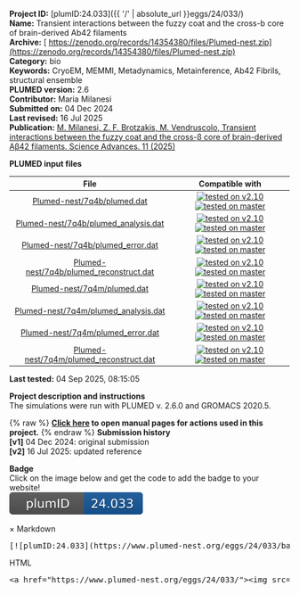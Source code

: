 **Project ID:** [plumID:24.033]({{ '/' | absolute_url }}eggs/24/033/)  
**Name:**  Transient interactions between the fuzzy coat and the cross-b core of brain-derived Ab42 filaments  
**Archive:** [ https://zenodo.org/records/14354380/files/Plumed-nest.zip](https://zenodo.org/records/14354380/files/Plumed-nest.zip)  
**Category:**  bio  
**Keywords:**  CryoEM, MEMMI, Metadynamics, Metainference, Ab42 Fibrils, structural ensemble  
**PLUMED version:**  2.6  
**Contributor:**  Maria Milanesi  
**Submitted on:** 04 Dec 2024  
**Last revised:** 16 Jul 2025  
**Publication:** [M. Milanesi, Z. F. Brotzakis, M. Vendruscolo, Transient interactions between the fuzzy coat and the cross-β core of brain-derived Aβ42 filaments. Science Advances. 11 (2025)](http://dx.doi.org/10.1126/sciadv.adr7008)  
  
**PLUMED input files**  
  
| File     | Compatible with |  
|:--------:|:--------:|  
| [Plumed-nest/7q4b/plumed.dat](./data/Plumed-nest/7q4b/plumed.dat.md) |  [![tested on v2.10](https://img.shields.io/badge/v2.10-failed-red.svg)](data/Plumed-nest/7q4b/plumed.dat.plumed.stderr) [![tested on master](https://img.shields.io/badge/master-failed-red.svg)](data/Plumed-nest/7q4b/plumed.dat.plumed_master.stderr) |  
| [Plumed-nest/7q4b/plumed_analysis.dat](./data/Plumed-nest/7q4b/plumed_analysis.dat.md) |  [![tested on v2.10](https://img.shields.io/badge/v2.10-passing-green.svg)](data/Plumed-nest/7q4b/plumed_analysis.dat.plumed.stderr) [![tested on master](https://img.shields.io/badge/master-failed-red.svg)](data/Plumed-nest/7q4b/plumed_analysis.dat.plumed_master.stderr) |  
| [Plumed-nest/7q4b/plumed_error.dat](./data/Plumed-nest/7q4b/plumed_error.dat.md) |  [![tested on v2.10](https://img.shields.io/badge/v2.10-passing-green.svg)](data/Plumed-nest/7q4b/plumed_error.dat.plumed.stderr) [![tested on master](https://img.shields.io/badge/master-passing-green.svg)](data/Plumed-nest/7q4b/plumed_error.dat.plumed_master.stderr) |  
| [Plumed-nest/7q4b/plumed_reconstruct.dat](./data/Plumed-nest/7q4b/plumed_reconstruct.dat.md) |  [![tested on v2.10](https://img.shields.io/badge/v2.10-passing-green.svg)](data/Plumed-nest/7q4b/plumed_reconstruct.dat.plumed.stderr) [![tested on master](https://img.shields.io/badge/master-passing-green.svg)](data/Plumed-nest/7q4b/plumed_reconstruct.dat.plumed_master.stderr) |  
| [Plumed-nest/7q4m/plumed.dat](./data/Plumed-nest/7q4m/plumed.dat.md) |  [![tested on v2.10](https://img.shields.io/badge/v2.10-failed-red.svg)](data/Plumed-nest/7q4m/plumed.dat.plumed.stderr) [![tested on master](https://img.shields.io/badge/master-failed-red.svg)](data/Plumed-nest/7q4m/plumed.dat.plumed_master.stderr) |  
| [Plumed-nest/7q4m/plumed_analysis.dat](./data/Plumed-nest/7q4m/plumed_analysis.dat.md) |  [![tested on v2.10](https://img.shields.io/badge/v2.10-passing-green.svg)](data/Plumed-nest/7q4m/plumed_analysis.dat.plumed.stderr) [![tested on master](https://img.shields.io/badge/master-failed-red.svg)](data/Plumed-nest/7q4m/plumed_analysis.dat.plumed_master.stderr) |  
| [Plumed-nest/7q4m/plumed_error.dat](./data/Plumed-nest/7q4m/plumed_error.dat.md) |  [![tested on v2.10](https://img.shields.io/badge/v2.10-passing-green.svg)](data/Plumed-nest/7q4m/plumed_error.dat.plumed.stderr) [![tested on master](https://img.shields.io/badge/master-passing-green.svg)](data/Plumed-nest/7q4m/plumed_error.dat.plumed_master.stderr) |  
| [Plumed-nest/7q4m/plumed_reconstruct.dat](./data/Plumed-nest/7q4m/plumed_reconstruct.dat.md) |  [![tested on v2.10](https://img.shields.io/badge/v2.10-passing-green.svg)](data/Plumed-nest/7q4m/plumed_reconstruct.dat.plumed.stderr) [![tested on master](https://img.shields.io/badge/master-passing-green.svg)](data/Plumed-nest/7q4m/plumed_reconstruct.dat.plumed_master.stderr) |  
  
**Last tested:**  04 Sep 2025, 08:15:05
  
**Project description and instructions**  
The simulations were run with PLUMED v. 2.6.0 and GROMACS 2020.5. 

  
{% raw %}
<b><a href="https://www.plumed.org/doc-master/user-doc/html/actionlist/?actions=COM,CENTER,GROUP,EMMI,PBMETAD,WHOLEMOLECULES,DISTANCE,DUMPATOMS,DUMPMASSCHARGE,PRINT,ALPHARMSD,MOLINFO,COORDINATION,RMSD,UPPER_WALLS,BIASVALUE,PARABETARMSD" target="_blank">Click here</a> to open manual pages for actions used in this project.</b>
{% endraw %}
**Submission history**  
**[v1]** 04 Dec 2024: original submission  
**[v2]** 16 Jul 2025: updated reference  
  
**Badge**  
Click on the image below and get the code to add the badge to your website!  
<img src="./badge.svg" alt="plumeDnest:24.033" id="myBtn" class="badge">
<div id="myModal" class="modal">
  <div class="modal-content">
    <span class="close">&times;</span>
    Markdown<pre>[![plumID:24.033](https://www.plumed-nest.org/eggs/24/033/badge.svg)](https://www.plumed-nest.org/eggs/24/033/)</pre>
    HTML<pre>&lt;a href="https://www.plumed-nest.org/eggs/24/033/"&gt;&lt;img src="https://www.plumed-nest.org/eggs/24/033/badge.svg" alt="plumID:24.033"&gt;&lt;/a&gt;</pre>
  </div>
</div>

